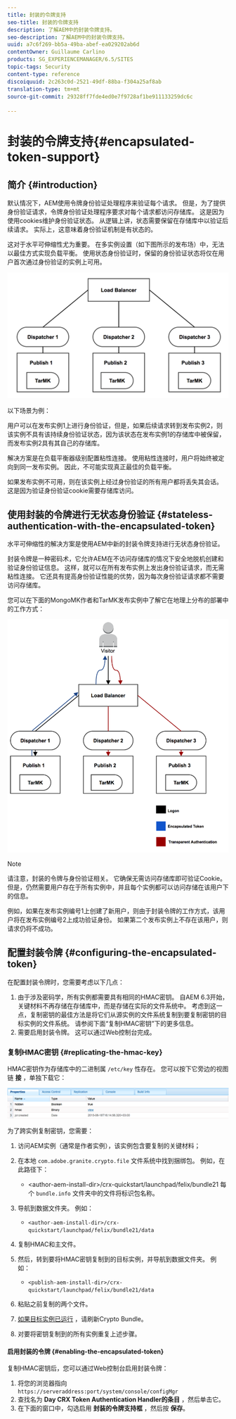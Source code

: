 ```yaml
---
title: 封装的令牌支持
seo-title: 封装的令牌支持
description: 了解AEM中的封装令牌支持。
seo-description: 了解AEM中的封装令牌支持。
uuid: a7c6f269-bb5a-49ba-abef-ea029202ab6d
contentOwner: Guillaume Carlino
products: SG_EXPERIENCEMANAGER/6.5/SITES
topic-tags: Security
content-type: reference
discoiquuid: 2c263c0d-2521-49df-88ba-f304a25af8ab
translation-type: tm+mt
source-git-commit: 29328ff7fde4ed0e7f9728af1be911133259dc6c

---
```



# 封装的令牌支持{#encapsulated-token-support}

## 简介 {#introduction}

默认情况下，AEM使用令牌身份验证处理程序来验证每个请求。 但是，为了提供身份验证请求，令牌身份验证处理程序要求对每个请求都访问存储库。 这是因为使用cookies维护身份验证状态。 从逻辑上讲，状态需要保留在存储库中以验证后续请求。 实际上，这意味着身份验证机制是有状态的。

这对于水平可伸缩性尤为重要。 在多实例设置（如下图所示的发布场）中，无法以最佳方式实现负载平衡。 使用状态身份验证时，保留的身份验证状态将仅在用户首次通过身份验证的实例上可用。

![chlimage_1-33](assets/chlimage_1-33a.png)

以下场景为例：

用户可以在发布实例1上进行身份验证，但是，如果后续请求转到发布实例2，则该实例不具有该持续身份验证状态，因为该状态在发布实例1的存储库中被保留，而发布实例2具有其自己的存储库。

解决方案是在负载平衡器级别配置粘性连接。 使用粘性连接时，用户将始终被定向到同一发布实例。 因此，不可能实现真正最佳的负载平衡。

如果发布实例不可用，则在该实例上经过身份验证的所有用户都将丢失其会话。 这是因为验证身份验证cookie需要存储库访问。

## 使用封装的令牌进行无状态身份验证 {#stateless-authentication-with-the-encapsulated-token}

水平可伸缩性的解决方案是使用AEM中新的封装令牌支持进行无状态身份验证。

封装令牌是一种密码术，它允许AEM在不访问存储库的情况下安全地脱机创建和验证身份验证信息。 这样，就可以在所有发布实例上发出身份验证请求，而无需粘性连接。 它还具有提高身份验证性能的优势，因为每次身份验证请求都不需要访问存储库。

您可以在下面的MongoMK作者和TarMK发布实例中了解它在地理上分布的部署中的工作方式：

![chlimage_1-34](assets/chlimage_1-34a.png)

>[!NOTE]
>
>请注意，封装的令牌与身份验证相关。 它确保无需访问存储库即可验证Cookie。 但是，仍然需要用户存在于所有实例中，并且每个实例都可以访问存储在该用户下的信息。
>
>例如，如果在发布实例编号1上创建了新用户，则由于封装令牌的工作方式，该用户将在发布实例编号2上成功验证身份。 如果第二个发布实例上不存在该用户，则请求仍将不成功。


## 配置封装令牌 {#configuring-the-encapsulated-token}

在配置封装令牌时，您需要考虑以下几点：

1. 由于涉及密码学，所有实例都需要具有相同的HMAC密钥。 自AEM 6.3开始，关键材料不再存储在存储库中，而是存储在实际的文件系统中。 考虑到这一点，复制密钥的最佳方法是将它们从源实例的文件系统复制到要复制密钥的目标实例的文件系统。 请参阅下面“复制HMAC密钥”下的更多信息。
1. 需要启用封装令牌。 这可以通过Web控制台完成。

### 复制HMAC密钥 {#replicating-the-hmac-key}

HMAC密钥作为存储库中的二进制属 `/etc/key` 性存在。 您可以按下它旁边的视图链 **接** ，单独下载它：

![chlimage_1-35](assets/chlimage_1-35a.png)

为了跨实例复制密钥，您需要：

1. 访问AEM实例（通常是作者实例），该实例包含要复制的关键材料；
1. 在本地 `com.adobe.granite.crypto.file` 文件系统中找到捆绑包。 例如，在此路径下：

   * &lt;author-aem-install-dir>/crx-quickstart/launchpad/felix/bundle21
   每个 `bundle.info` 文件夹中的文件将标识包名称。

1. 导航到数据文件夹。 例如：

   * `<author-aem-install-dir>/crx-quickstart/launchpad/felix/bundle21/data`

1. 复制HMAC和主文件。
1. 然后，转到要将HMAC密钥复制到的目标实例，并导航到数据文件夹。 例如：

   * `<publish-aem-install-dir>/crx-quickstart/launchpad/felix/bundle21/data`

1. 粘贴之前复制的两个文件。
1. [如果目标实例已运行](/help/communities/deploy-communities.md#refresh-the-granite-crypto-bundle) ，请刷新Crypto Bundle。

1. 对要将密钥复制到的所有实例重复上述步骤。

#### 启用封装的令牌 {#enabling-the-encapsulated-token}

复制HMAC密钥后，您可以通过Web控制台启用封装令牌：

1. 将您的浏览器指向 `https://serveraddress:port/system/console/configMgr`
1. 查找名为 **Day CRX Token Authentication Handler的条目** ，然后单击它。
1. 在下面的窗口中，勾选启用 **封装的令牌支持框** ，然后按 **保存**。

